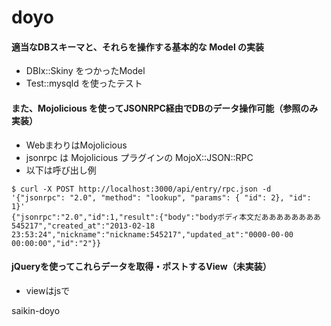 doyo
===========

#### 適当なDBスキーマと、それらを操作する基本的な Model の実装
- DBIx::Skiny をつかったModel
- Test::mysqld を使ったテスト

#### また、Mojolicious を使ってJSONRPC経由でDBのデータ操作可能（参照のみ実装）
- WebまわりはMojolicious
- jsonrpc は Mojolicious プラグインの MojoX::JSON::RPC
- 以下は呼び出し例

```
$ curl -X POST http://localhost:3000/api/entry/rpc.json -d '{"jsonrpc": "2.0", "method": "lookup", "params": { "id": 2}, "id": 1}'
{"jsonrpc":"2.0","id":1,"result":{"body":"bodyボディ本文だああああああああ545217","created_at":"2013-02-18 23:53:24","nickname":"nickname:545217","updated_at":"0000-00-00 00:00:00","id":"2"}}
```

#### jQueryを使ってこれらデータを取得・ポストするView（未実装）

- viewはjsで


saikin-doyo
